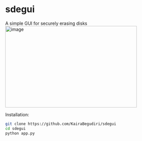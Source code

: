 # sdegui
A simple GUI for securely erasing disks
<img width="416" height="258" alt="image" src="https://github.com/user-attachments/assets/ce69e372-5f28-4f40-b98a-9a17773f651a" />

Installation:
```sh
git clone https://github.com/KairaBegudiri/sdegui
cd sdegui
python app.py
```

